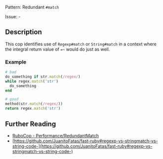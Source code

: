 Pattern: Redundant `#match`

Issue: -

## Description

This cop identifies use of `Regexp#match` or `String#match` in a context where the integral return value of `=~` would do just as well.

### Example

```ruby
# bad
do_something if str.match(/regex/)
while regex.match('str')
  do_something
end

# good
method(str.match(/regex/))
return regex.match('str')
```

## Further Reading

* [RuboCop - Performance/RedundantMatch](https://rubocop.readthedocs.io/en/latest/cops_performance/#performanceredundantmatch)
* [https://github.com/JuanitoFatas/fast-ruby#regexp-vs-stringmatch-vs-string-code-](https://github.com/JuanitoFatas/fast-ruby#regexp-vs-stringmatch-vs-string-code-)
